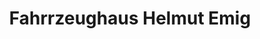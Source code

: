 ---
title: "Fahrrzeughaus Helmut Emig"
url: /fuerth/fahrrzeughaus-helmut-emig/
shop: Autowerkstatt
---